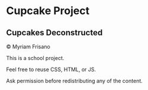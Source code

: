 # Cupcake Project

## Cupcakes Deconstructed

&copy; Myriam Frisano

This is a school project.

Feel free to reuse CSS, HTML, or JS.

Ask permission before redistributing any of the content.
